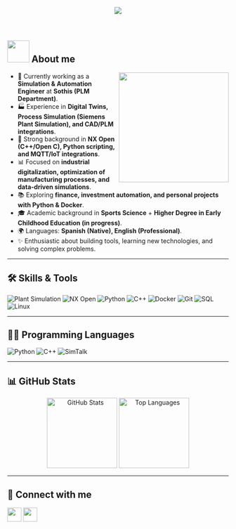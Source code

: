 <p align="center">
  <a href="https://github.com/DenverCoder1/readme-typing-svg">
    <img src="https://readme-typing-svg.herokuapp.com?font=Fira+Code&weight=600&size=25&pause=1000&color=2FF4E9&center=true&vCenter=true&width=600&height=100&lines=Hi%2C+I'm+Pedro+👋;Simulation+%26+Automation+Engineer;Python+%26+C%2B%2B+Developer;Always+Learning+%26+Improving">
  </a>
</p>

<br>

## <picture><img src="https://github.com/7oSkaaa/7oSkaaa/blob/main/Images/about_me.gif?raw=true" width=50px></picture> About me

<picture> <img align="right" src="https://github.com/7oSkaaa/7oSkaaa/blob/main/Images/Right_Side.gif?raw=true" width=250px></picture>

- 💼 Currently working as a **Simulation & Automation Engineer** at **Sothis (PLM Department)**.  
- 🏭 Experience in **Digital Twins, Process Simulation (Siemens Plant Simulation), and CAD/PLM integrations**.  
- 🔧 Strong background in **NX Open (C++/Open C), Python scripting, and MQTT/IoT integrations**.  
- 📊 Focused on **industrial digitalization, optimization of manufacturing processes, and data-driven simulations**.  
- 📚 Exploring **finance, investment automation, and personal projects with Python & Docker**.  
- 🎓 Academic background in **Sports Science** + **Higher Degree in Early Childhood Education (in progress)**.  
- 🌍 Languages: **Spanish (Native), English (Professional)**.  
- ✨ Enthusiastic about building tools, learning new technologies, and solving complex problems.  

---

## 🛠️ Skills & Tools  

![Plant Simulation](https://img.shields.io/badge/Plant%20Simulation-0078D6?style=for-the-badge&logo=siemens&logoColor=white)
![NX Open](https://img.shields.io/badge/Siemens%20NX%20Open-C%2B%2B-blue?style=for-the-badge&logo=cplusplus&logoColor=white)
![Python](https://img.shields.io/badge/Python-3776AB?style=for-the-badge&logo=python&logoColor=white)
![C++](https://img.shields.io/badge/C%2B%2B-00599C?style=for-the-badge&logo=cplusplus&logoColor=white)
![Docker](https://img.shields.io/badge/Docker-2496ED?style=for-the-badge&logo=docker&logoColor=white)
![Git](https://img.shields.io/badge/Git-F05032?style=for-the-badge&logo=git&logoColor=white)
![SQL](https://img.shields.io/badge/SQL-CC2927?style=for-the-badge&logo=microsoftsqlserver&logoColor=white)
![Linux](https://img.shields.io/badge/Linux-FCC624?style=for-the-badge&logo=linux&logoColor=black)

---

## 👨‍💻 Programming Languages  

![Python](https://img.shields.io/badge/Python-3776AB?style=for-the-badge&logo=python&logoColor=white)
![C++](https://img.shields.io/badge/C%2B%2B-00599C?style=for-the-badge&logo=cplusplus&logoColor=white)
![SimTalk](https://img.shields.io/badge/SimTalk-00ADEF?style=for-the-badge&logo=siemens&logoColor=white)

---

## 📊 GitHub Stats  

<p align="center">
  <img src="https://github-readme-stats.vercel.app/api?username=Zambudio&show_icons=true&theme=tokyonight" alt="GitHub Stats" height="160"/>
  <img src="https://github-readme-stats.vercel.app/api/top-langs/?username=Zambudio&layout=compact&theme=tokyonight" alt="Top Languages" height="160"/>
</p>

---

## 🤝 Connect with me  

<a href="https://www.linkedin.com/in/pedro-zambudio/"><img width="32px" align="center" src="https://raw.githubusercontent.com/rahulbanerjee26/githubAboutMeGenerator/main/icons/linked-in-alt.svg"/></a>
<a href="https://github.com/PedroZambudio"><img width="32px" align="center" src="https://raw.githubusercontent.com/rahulbanerjee26/githubAboutMeGenerator/main/icons/github.svg"/></a>


<!--
**Zambudio/Zambudio** is a ✨ _special_ ✨ repository because its `README.md` (this file) appears on your GitHub profile.

Here are some ideas to get you started:

- 🔭 I’m currently working on ...
- 🌱 I’m currently learning ...
- 👯 I’m looking to collaborate on ...
- 🤔 I’m looking for help with ...
- 💬 Ask me about ...
- 📫 How to reach me: ...
- 😄 Pronouns: ...
- ⚡ Fun fact: ...
-->
